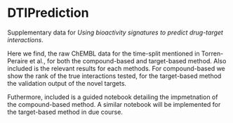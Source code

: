 # DTIPrediction

Supplementary data for _Using bioactivity signatures to predict drug-target interactions_.

Here we find, the raw ChEMBL data for the time-split mentioned in Torren-Peraire et al., for both the compound-based and target-based method. Also included is the relevant results for each methods. For compound-based we show the rank of the true interactions tested, for the target-based method the validation output of the novel targets. 

Futhermore, included is a guided notebook detailing the impmetnation of the compound-based method. A similar notebook will be implemented for the target-based method in due course.
